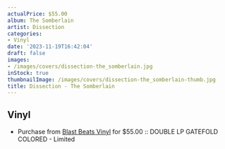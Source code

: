 ```yaml
---
actualPrice: $55.00
album: The Somberlain
artist: Dissection
categories:
- Vinyl
date: '2023-11-19T16:42:04'
draft: false
images:
- /images/covers/dissection-the_somberlain.jpg
inStock: true
thumbnailImage: /images/covers/dissection-the_somberlain-thumb.jpg
title: Dissection - The Somberlain
---
```


## Vinyl
* Purchase from [Blast Beats Vinyl](https://blastbeatsvinyl.com/products/dissection-the-somberlain-double-lp-gatefold-colored-limited) for $55.00 :: DOUBLE LP GATEFOLD COLORED - Limited
